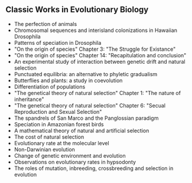 <h2> Classic Works in Evolutionary Biology </h2>

<ul>

                             

 <li><a target="_blank" href="https://github.com/manjunath5496/Classic-Works-in-Evolutionary-Biology/blob/master/cwv(1).pdf" style="text-decoration:none;">The perfection of animals</a></li>

 <li><a target="_blank" href="https://github.com/manjunath5496/Classic-Works-in-Evolutionary-Biology/blob/master/cwv(2).pdf" style="text-decoration:none;"> Chromosomal sequences and interisland colonizations in Hawaiian Drosophila</a></li>

<li><a target="_blank" href="https://github.com/manjunath5496/Classic-Works-in-Evolutionary-Biology/blob/master/cwv(3).pdf" style="text-decoration:none;">Patterns of speciation in Drosophila</a></li>
 <li><a target="_blank" href="https://github.com/manjunath5496/Classic-Works-in-Evolutionary-Biology/blob/master/cwv(4).pdf" style="text-decoration:none;">"On the origin of species" Chapter 3: "The Struggle for Existance"</a></li>                              
<li><a target="_blank" href="https://github.com/manjunath5496/Classic-Works-in-Evolutionary-Biology/blob/master/cwv(5).pdf" style="text-decoration:none;">"On the origin of species" Chapter 14: "Recapitulation and conclusion"</a></li>
<li><a target="_blank" href="https://github.com/manjunath5496/Classic-Works-in-Evolutionary-Biology/blob/master/cwv(6).pdf" style="text-decoration:none;">An experimental study of interaction between genetic drift and natural selection</a></li>
 <li><a target="_blank" href="https://github.com/manjunath5496/Classic-Works-in-Evolutionary-Biology/blob/master/cwv(7).pdf" style="text-decoration:none;">Punctuated equilibria: an alternative to phyletic gradualism</a></li>

 <li><a target="_blank" href="https://github.com/manjunath5496/Classic-Works-in-Evolutionary-Biology/blob/master/cwv(8).pdf" style="text-decoration:none;"> Butterflies and plants: a study in coevolution</a></li>
   <li><a target="_blank" href="https://github.com/manjunath5496/Classic-Works-in-Evolutionary-Biology/blob/master/cwv(9).pdf" style="text-decoration:none;">Differentiation of populations</a></li>
  
   
 <li><a target="_blank" href="https://github.com/manjunath5496/Classic-Works-in-Evolutionary-Biology/blob/master/cwv(10).pdf" style="text-decoration:none;">"The genetical theory of natural selection" Chapter 1: "The nature of inheritance" </a></li>                              
<li><a target="_blank" href="https://github.com/manjunath5496/Classic-Works-in-Evolutionary-Biology/blob/master/cwv(11).pdf" style="text-decoration:none;">"The genetical theory of natural selection" Chapter 6: "Secual Reproduction and Sexual Selection" </a></li>
<li><a target="_blank" href="https://github.com/manjunath5496/Classic-Works-in-Evolutionary-Biology/blob/master/cwv(12).pdf" style="text-decoration:none;">The spandrels of San Marco and the Panglossian paradigm</a></li>
<li><a target="_blank" href="https://github.com/manjunath5496/Classic-Works-in-Evolutionary-Biology/blob/master/cwv(13).pdf" style="text-decoration:none;">Speciation in Amazonian forest birds</a></li>

<li><a target="_blank" href="https://github.com/manjunath5496/Classic-Works-in-Evolutionary-Biology/blob/master/cwv(14).pdf" style="text-decoration:none;">A mathematical theory of natural and artificial selection</a></li>
                              
<li><a target="_blank" href="https://github.com/manjunath5496/Classic-Works-in-Evolutionary-Biology/blob/master/cwv(15).pdf" style="text-decoration:none;">The cost of natural selection</a></li>

<li><a target="_blank" href="https://github.com/manjunath5496/Classic-Works-in-Evolutionary-Biology/blob/master/cwv(16).pdf" style="text-decoration:none;">Evolutionary rate at the molecular level</a></li>

  <li><a target="_blank" href="https://github.com/manjunath5496/Classic-Works-in-Evolutionary-Biology/blob/master/cwv(17).pdf" style="text-decoration:none;">Non-Darwinian evolution</a></li>   
  
<li><a target="_blank" href="https://github.com/manjunath5496/Classic-Works-in-Evolutionary-Biology/blob/master/cwv(18).pdf" style="text-decoration:none;">Change of genetic environment and evolution</a></li> 

  
<li><a target="_blank" href="https://github.com/manjunath5496/Classic-Works-in-Evolutionary-Biology/blob/master/cwv(19).pdf" style="text-decoration:none;">Observations on evolutionary rates in hypsodonty</a></li> 

<li><a target="_blank" href="https://github.com/manjunath5496/Classic-Works-in-Evolutionary-Biology/blob/master/cwv(20).pdf" style="text-decoration:none;">The roles of mutation, inbreeding, crossbreeding and selection in evolution</a></li> 

</ul>

